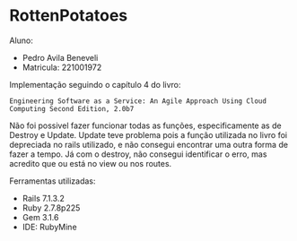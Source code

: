 # RottenPotatoes

Aluno:
* Pedro Avila Beneveli
* Matricula: 221001972

Implementação seguindo o capítulo 4 do livro:

```Engineering Software as a Service: An Agile Approach Using Cloud Computing Second Edition, 2.0b7```

Não foi possivel fazer funcionar todas as funções, especificamente as de Destroy e Update. Update teve problema pois a função utilizada no livro foi depreciada no rails utilizado, e não consegui encontrar uma outra forma de fazer a tempo. Já com o destroy, não consegui identificar o erro, mas acredito que ou está no view ou nos routes.

Ferramentas utilizadas:
* Rails 7.1.3.2
* Ruby 2.7.8p225
* Gem 3.1.6
* IDE: RubyMine